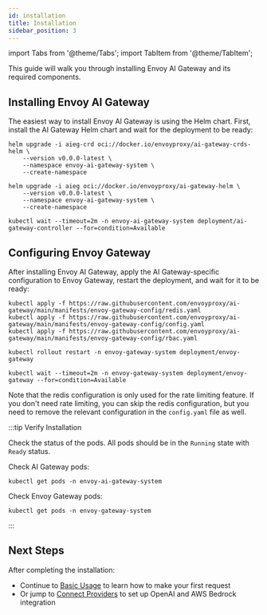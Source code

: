 ```yaml
---
id: installation
title: Installation
sidebar_position: 3
---
```


import Tabs from '@theme/Tabs';
import TabItem from '@theme/TabItem';

This guide will walk you through installing Envoy AI Gateway and its required components.

## Installing Envoy AI Gateway

The easiest way to install Envoy AI Gateway is using the Helm chart. First, install the AI Gateway Helm chart and wait for the deployment to be ready:

```shell
helm upgrade -i aieg-crd oci://docker.io/envoyproxy/ai-gateway-crds-helm \
    --version v0.0.0-latest \
    --namespace envoy-ai-gateway-system \
    --create-namespace

helm upgrade -i aieg oci://docker.io/envoyproxy/ai-gateway-helm \
    --version v0.0.0-latest \
    --namespace envoy-ai-gateway-system \
    --create-namespace

kubectl wait --timeout=2m -n envoy-ai-gateway-system deployment/ai-gateway-controller --for=condition=Available
```

## Configuring Envoy Gateway

After installing Envoy AI Gateway, apply the AI Gateway-specific configuration to Envoy Gateway, restart the deployment, and wait for it to be ready:

```shell
kubectl apply -f https://raw.githubusercontent.com/envoyproxy/ai-gateway/main/manifests/envoy-gateway-config/redis.yaml
kubectl apply -f https://raw.githubusercontent.com/envoyproxy/ai-gateway/main/manifests/envoy-gateway-config/config.yaml
kubectl apply -f https://raw.githubusercontent.com/envoyproxy/ai-gateway/main/manifests/envoy-gateway-config/rbac.yaml

kubectl rollout restart -n envoy-gateway-system deployment/envoy-gateway

kubectl wait --timeout=2m -n envoy-gateway-system deployment/envoy-gateway --for=condition=Available
```

Note that the redis configuration is only used for the rate limiting feature. If you don't need rate limiting, you can skip the redis configuration,
but you need to remove the relevant configuration in the `config.yaml` file as well.

:::tip Verify Installation

Check the status of the pods. All pods should be in the `Running` state with `Ready` status.

Check AI Gateway pods:
```shell
kubectl get pods -n envoy-ai-gateway-system
```

Check Envoy Gateway pods:
```shell
kubectl get pods -n envoy-gateway-system
```

:::

## Next Steps

After completing the installation:
- Continue to [Basic Usage](./basic-usage.md) to learn how to make your first request
- Or jump to [Connect Providers](./connect-providers) to set up OpenAI and AWS Bedrock integration
